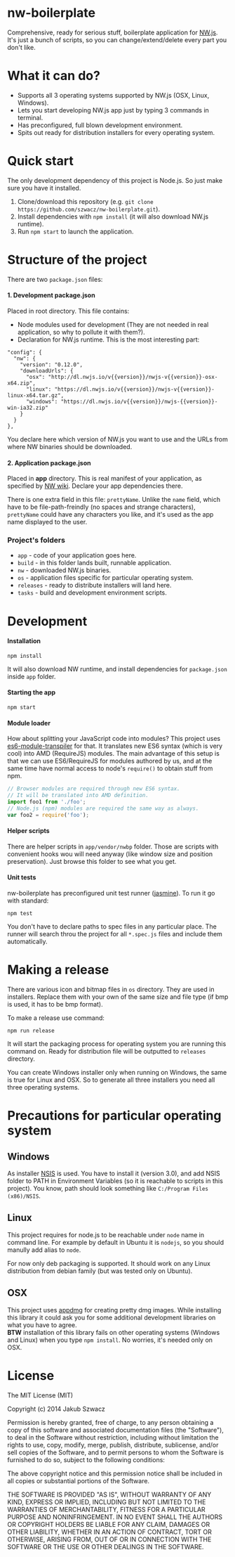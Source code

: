 nw-boilerplate
==============
Comprehensive, ready for serious stuff, boilerplate application for [NW.js](https://github.com/nwjs/nw.js).  
It's just a bunch of scripts, so you can change/extend/delete every part you don't like.

# What it can do?

- Supports all 3 operating systems supported by NW.js (OSX, Linux, Windows).
- Lets you start developing NW.js app just by typing 3 commands in terminal.
- Has preconfigured, full blown development environment.
- Spits out ready for distribution installers for every operating system.


# Quick start

The only development dependency of this project is Node.js. So just make sure you have it installed.

1. Clone/download this repository (e.g. `git clone https://github.com/szwacz/nw-boilerplate.git`).
2. Install dependencies with `npm install` (it will also download NW.js runtime).
3. Run `npm start` to launch the application.


# Structure of the project

There are two `package.json` files:  

#### 1. Development package.json
Placed in root directory. This file contains:
- Node modules used for development (They are not needed in real application, so why to pollute it with them?).
- Declaration for NW.js runtime. This is the most interesting part:
```
"config": {
  "nw": {
    "version": "0.12.0",
    "downloadUrls": {
      "osx": "http://dl.nwjs.io/v{{version}}/nwjs-v{{version}}-osx-x64.zip",
      "linux": "https://dl.nwjs.io/v{{version}}/nwjs-v{{version}}-linux-x64.tar.gz",
      "windows": "https://dl.nwjs.io/v{{version}}/nwjs-{{version}}-win-ia32.zip"
    }
  }
},
```
You declare here which version of NW.js you want to use and the URLs from where NW binaries should be downloaded.

#### 2. Application package.json
Placed in **app** directory. This is real manifest of your application, as specified by [NW wiki](https://github.com/nwjs/nw.js/wiki/Manifest-format). Declare your app dependencies there.

There is one extra field in this file: `prettyName`. Unlike the `name` field, which have to be file-path-freindly (no spaces and strange characters), `prettyName` could have any characters you like, and it's used as the app name displayed to the user.

### Project's folders

- `app` - code of your application goes here.
- `build` - in this folder lands built, runnable application.
- `nw` - downloaded NW.js binaries.
- `os` - application files specific for particular operating system.
- `releases` - ready to distribute installers will land here.
- `tasks` - build and development environment scripts.


# Development

#### Installation

```
npm install
```
It will also download NW runtime, and install dependencies for `package.json` inside `app` folder.

#### Starting the app

```
npm start
```

#### Module loader

How about splitting your JavaScript code into modules? This project uses [es6-module-transpiler](https://github.com/esnext/es6-module-transpiler) for that. It translates new ES6 syntax (which is very cool) into AMD (RequireJS) modules. The main advantage of this setup is that we can use ES6/RequireJS for modules authored by us, and at the same time have normal access to node's `require()` to obtain stuff from npm.
```javascript
// Browser modules are required through new ES6 syntax.
// It will be translated into AMD definition.
import foo1 from './foo';
// Node.js (npm) modules are required the same way as always.
var foo2 = require('foo');
```

#### Helper scripts

There are helper scripts in `app/vendor/nwbp` folder. Those are scripts with convenient hooks wou will need  anyway (like window size and position preservation). Just browse this folder to see what you get.

#### Unit tests

nw-boilerplate has preconfigured unit test runner ([jasmine](http://jasmine.github.io/2.0/introduction.html)). To run it go with standard:
```
npm test
```
You don't have to declare paths to spec files in any particular place. The runner will search throu the project for all `*.spec.js` files and include them automatically.


# Making a release

There are various icon and bitmap files in `os` directory. They are used in installers. Replace them with your own of the same size and file type (if bmp is used, it has to be bmp format).

To make a release use command:
```
npm run release
```
It will start the packaging process for operating system you are running this command on. Ready for distribution file will be outputted to `releases` directory.

You can create Windows installer only when running on Windows, the same is true for Linux and OSX. So to generate all three installers you need all three operating systems.


# Precautions for particular operating system

## Windows
As installer [NSIS](http://nsis.sourceforge.net/Main_Page) is used. You have to install it (version 3.0), and add NSIS folder to PATH in Environment Variables (so it is reachable to scripts in this project). You know, path should look something like `C:/Program Files (x86)/NSIS`.

## Linux
This project requires for node.js to be reachable under `node` name in command line. For example by default in Ubuntu it is `nodejs`, so you should manully add alias to `node`.

For now only deb packaging is supported. It should work on any Linux distribution from debian family (but was tested only on Ubuntu).

## OSX
This project uses [appdmg](https://github.com/LinusU/node-appdmg) for creating pretty dmg images. While installing this library it could ask you for some additional development libraries on what you have to agree.  
**BTW** installation of this library fails on other operating systems (Windows and Linux) when you type `npm install`. No worries, it's needed only on OSX.


# License

The MIT License (MIT)

Copyright (c) 2014 Jakub Szwacz

Permission is hereby granted, free of charge, to any person obtaining a copy
of this software and associated documentation files (the "Software"), to deal
in the Software without restriction, including without limitation the rights
to use, copy, modify, merge, publish, distribute, sublicense, and/or sell
copies of the Software, and to permit persons to whom the Software is
furnished to do so, subject to the following conditions:

The above copyright notice and this permission notice shall be included in all
copies or substantial portions of the Software.

THE SOFTWARE IS PROVIDED "AS IS", WITHOUT WARRANTY OF ANY KIND, EXPRESS OR
IMPLIED, INCLUDING BUT NOT LIMITED TO THE WARRANTIES OF MERCHANTABILITY,
FITNESS FOR A PARTICULAR PURPOSE AND NONINFRINGEMENT. IN NO EVENT SHALL THE
AUTHORS OR COPYRIGHT HOLDERS BE LIABLE FOR ANY CLAIM, DAMAGES OR OTHER
LIABILITY, WHETHER IN AN ACTION OF CONTRACT, TORT OR OTHERWISE, ARISING FROM,
OUT OF OR IN CONNECTION WITH THE SOFTWARE OR THE USE OR OTHER DEALINGS IN THE
SOFTWARE.
